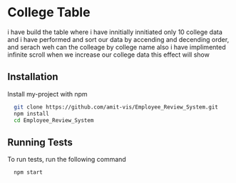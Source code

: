 # College Table
i have build the table where i have innitially innitiated only 10 college data and i have performed and sort our data by accending and decending order, and serach weh can the colleage by college name also i have implimented infinite scroll when we increase our college data this effect will show

## Installation

Install my-project with npm

```bash
  git clone https://github.com/amit-vis/Employee_Review_System.git
  npm install
  cd Employee_Review_System
```
    
## Running Tests

To run tests, run the following command

```bash
  npm start
```
